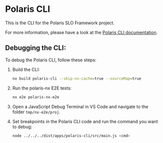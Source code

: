# Polaris CLI

This is the CLI for the Polaris SLO Framework project.

For more information, please have a look at the [Polaris CLI documentation](https://polaris-slo-cloud.github.io/polaris-slo-framework/features/cli.html).

## Debugging the CLI:

To debug the Polaris CLI, follow these steps:

1. Build the CLI:
    ```sh
    nx build polaris-cli --skip-nx-cache=true --sourceMap=true
    ```

2. Run the polaris-nx E2E tests:
    ```sh
    nx e2e polaris-nx-e2e
    ```

3. Open a JavaScript Debug Terminal in VS Code and navigate to the folder `tmp/nx-e2e/proj`.

4. Set breakpoints in the Polaris CLI code and run the command you want to debug:
    ```sh
    node ../../../dist/apps/polaris-cli/src/main.js <cmd>
    ```
